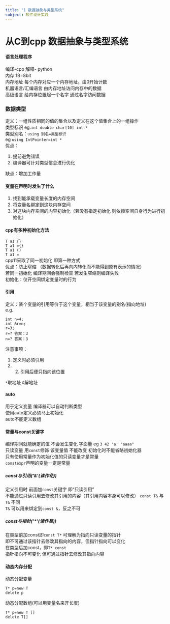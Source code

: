 ```yaml
---
title: "1 数据抽象与类型系统"
subject: 软件设计实践
---
```

# 从C到cpp 数据抽象与类型系统
#### 语言处理程序 
编译-cpp 解释- python  
内存 1B=8bit  
内存地址 每个内存对应一个内存地址。由0开始计数  
机器语言/汇编语言 由内存地址访问内存中的数据  
高级语言 给内存位置起一个名字 通过名字访问数据  
### 数据类型
定义：一组性质相同的值的集合以及定义在这个值集合上的一组操作  
类型标识 eg.`int double char[10] int *`  
类型别名：`using 别名=类型标识`  
eg `using IntPointer=int *`  
优点：
1. 提前避免错误
2. 编译器可针对类型信息进行优化

缺点：增加工作量
#### 变量在声明时发生了什么
1. 找到能承载变量长度的内存空间
2. 将变量名绑定到这块内存空间
3. 对这块内存空间的内容初始化（若没有指定初始化 则依赖空间自身行为进行初始化）
#### cpp有多种初始化方法 
`T a1 {} `  
`T a1 ={} `  
`T a1 ()`  
`T a1 = `  
cpp11采取了同一初始化 即第一种方式  
优点：防止窄缩 （数据转化后再向内转化而不能得到原有表示的情况）  
若同一初始化 编译期间会强制检查 若发生窄缩则编译失败  
初始化：仅开空间绑定变量时的行为  
#### 引用
定义：某个变量的引用等价于这个变量，相当于该变量的别名(指向地址)  
e.g.
```
int n=4;
int &r=n;
r=3;
r=? 答案：3
n=? 答案：3
```
注意事项：
1. 定义时必须引用 
2. 2. 引用后便只指向该位置

`*`取地址 `&`解地址
#### auto
用于定义变量 编译器可以自动判断类型  
使用auto定义必须马上初始化  
auto不能定义数组  
#### 常量与const关键字
编译期间就能确定的值 不会发生变化 字面量 eg `3 42 'a' "aaaa"`  
只读变量 用`const`修饰 该变量值 不能改变 初始化时不能省略初始化器  
只有使用常量作为初始化值的只读变量才是常量  
`constexpr`声明的变量一定是常量  
##### const与引用('&'(读作花))
定义引用时 前面加`const`关键字 即“只读引用”  
不能通过只读引用去修改其引用的内容（其引用内容本身可以修改） 
`const T&` 与`T&` 不同  
`T&` 可以用来绑定到`const &`，反之不可  
##### const与指针('*'(读作星))
在类型前加const即`const T*` 可理解为指向只读变量的指针  
即不可通过该指针去修改其指向的内容，但指针指向可以变化  
在类型后加const，即`T* const`  
指针指向不可变化 但可通过指针去修改其指向内容  
#### 动态内存分配 
动态分配变量  
```
T* p=new T  
delete p  
```
动态分配数组(可以用变量名来开长度)  
```
T* p=new T []  
delete T[]  
```
